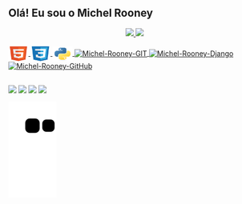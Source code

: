 ## Olá! Eu sou o Michel Rooney 
<div align="center">
  <a href="https://github.com/Michel-Rooney">
  <img height="180em" src="https://github-readme-stats.vercel.app/api?username=Michel-Rooney&show_icons=true&theme=dark&include_all_commits=true&count_private=true"/>
  <img height="180em" src="https://github-readme-stats.vercel.app/api/top-langs/?username=Michel-Rooney&layout=compact&langs_count=7&theme=dark"/>
</div>
<div style="display: inline_block"><br>
  <img align="center" alt="Michel-Rooney-HTML" height="30" width="40" src="https://raw.githubusercontent.com/devicons/devicon/master/icons/html5/html5-original.svg">
  <img align="center" alt="Michel-Rooney-CSS" height="30" width="40" src="https://raw.githubusercontent.com/devicons/devicon/master/icons/css3/css3-original.svg">
  <img align="center" alt="Michel-Rooney-Python" height="30" width="40" src="https://raw.githubusercontent.com/devicons/devicon/master/icons/python/python-original.svg">
  <img align="center" alt="Michel-Rooney-GIT" height="30" width="40" src="https://cdn.jsdelivr.net/gh/devicons/devicon/icons/git/git-original.svg">
  <img align="center" alt="Michel-Rooney-Django" height="30" width="40" src="https://cdn.jsdelivr.net/gh/devicons/devicon/icons/django/django-plain.svg">
  <img align="center" alt="Michel-Rooney-GitHub" height="30" width="40" src="https://cdn.jsdelivr.net/gh/devicons/devicon/icons/github/github-original.svg">
</div>
  
  ##
 
<div> 
  <a href="https://discord.gg/MICHEL#2267" target="_blank"><img src="https://img.shields.io/badge/Discord-7289DA?style=for-the-badge&logo=discord&logoColor=white" target="_blank"></a> 
 <a href = "mailto:contatorafaballerini@gmail.com"><img src="https://img.shields.io/badge/-Gmail-%23333?style=for-the-badge&logo=gmail&logoColor=white" target="_blank"></a>
  <a href="https://www.linkedin.com/in/rafaella-ballerini-45875016a" target="_blank"><img src="https://img.shields.io/badge/-LinkedIn-%230077B5?style=for-the-badge&logo=linkedin&logoColor=white" target="_blank"></a>
   <a href="https://discord.gg/wagxzStdcR" target="_blank"><img src="https://img.shields.io/badge/Telegram-2CA5E0?style=for-the-badge&logo=telegram&logoColor=white"></a>
 
  ![Snake animation](https://github.com/rafaballerini/rafaballerini/blob/output/github-contribution-grid-snake.svg)
 
</div>

